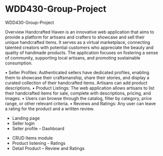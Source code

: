# WDD430-Group-Project
WDD430-Group-Project

Overview
Handcrafted Haven is an innovative web application that aims to provide a platform for artisans and crafters to showcase and sell their unique handcrafted items. It serves as a virtual marketplace, connecting talented creators with potential customers who appreciate the beauty and quality of handmade products. The application focuses on fostering a sense of community, supporting local artisans, and promoting sustainable consumption.

•	Seller Profiles: Authenticated sellers have dedicated profiles, enabling them to showcase their craftsmanship, share their stories, and display a curated collection of their handcrafted items. Artisans can add product descriptions.
•	Product Listings: The web application allows artisans to list their handcrafted items for sale, complete with descriptions, pricing, and images.
•	Users can browse through the catalog, filter by category, price range, or other relevant criteria.
•	Reviews and Ratings: Any user can leave a rating for the product and a written review.

- Landing page
- Seller login
- Seller profile – Dashboard
 *	CRUD Items module
 * Product listening - Ratings
 * Detail Product – Review and Ratings
